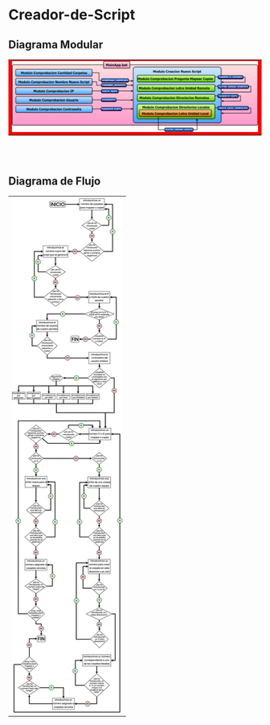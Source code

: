 # Creador-de-Script
  
  ## Diagrama Modular
  <table>
    <tr bgcolor="red">
      <td><img src="Recursos/Diagramas/Diagrama_Flujo_ModulosV2.png"/></td>
    </tr>
  </table>

  <br><br>
  
  ## Diagrama de Flujo
  <table>
    <tr>
      <td><img src="Recursos/Diagramas/DiagramaDeFlujoV1.png"/></td>
    </tr>
  </table>
  
  <br>
